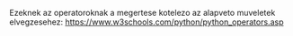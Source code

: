 Ezeknek az operatoroknak a megertese kotelezo az alapveto muveletek elvegzesehez:
    https://www.w3schools.com/python/python_operators.asp

